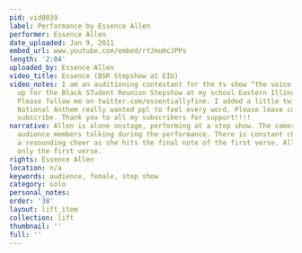 ```yaml
---
pid: vid0039
label: Performance by Essence Allen
performer: Essence Allen
date_uploaded: Jan 9, 2011
embed_url: www.youtube.com/embed/rYJmuHcJPPs
length: '2:04'
uploaded_by: Essence Allen
video_title: Essence (BSR Stepshow at EIU)
video_notes: I am an auditioning contestant for the tv show “the voice.” I Opened
  up for the Black STudent Reunion Stepshow at my school Eastern Illinois University.
  Please follow me on twitter.com/essentiallyfine. I added a little twist to the Black
  National Anthem really wanted ppl to feel every word. Please leave comments and
  subscribe. Thank you to all my subscribers for support!!!!
narrative: Allen is alone onstage, performing at a step show. The camera phone records
  audience members talking during the performance. There is constant chatter, but
  a resounding cheer as she hits the final note of the first verse. Allen performs
  only the first verse.
rights: Essence Allen
location: n/a
keywords: audience, female, step show
category: solo
personal_notes: 
order: '38'
layout: lift_item
collection: lift
thumbnail: ''
full: ''
---
```


